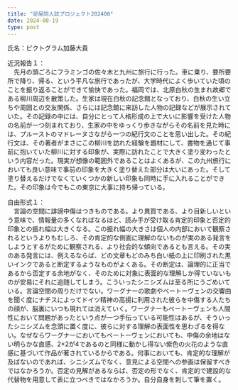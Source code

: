 ```yaml
---
title: "足尾同人誌プロジェクト202408"
date: 2024-08-19
type: post
---
```

氏名：ピクトグラム加藤大貴

近況報告１：<br>
　先月の頭ごろにフラミンゴの佐々木と九州に旅行に行った。車に乗り、要所要所で降り、帰る、という平凡な旅行であったが、大学時代によく歩いていた頃のことを振り返ることができて愉快であった。福岡では、北原白秋の生まれ故郷である柳川周辺を散策した。生家は現在白秋の記念館となっており、白秋の生い立ちや周囲との交友関係、さらには記念館に来訪した人物の記録などが展示されていた。その記録の中には、自分にとって人格形成の上で大いに影響を受けた人物の名前が一つ刻まれており、生家の中をゆっくり歩きながらその名前を見た時には、プルーストのマドレーヌさながら一つの紀行文のことを思い出した。その紀行文は、その著者がまさにこの柳川を訪れた経験を題材にして、書物を通じて事前に抱いていた柳川に対する印象が、実際に訪れたことで大きく塗り変わったという内容だった。現実が想像の範囲外であることはよくあるが、この九州旅行においても良い意味で事前の印象を大きく塗り替えた部分は大いにあった。そして塗り替えるだけでなくていくつかの新しい印象も同時に手に入れることができた。その印象は今でもこの東京に大事に持ち帰っている。

自由形式１：<br>
　言論の空間に誹謗中傷はつきものである。より異質である、より目新しいという意味で、情報量の多くなればなるほど、読み手が受け取る肯定的印象と否定的印象との振れ幅は大きくなる。この振れ幅の大きさは個人の内部において観察されるというよりもむしろ、その肯定的な側面に理解のないものが実のある発言をしようとするがために観察される、より社会的な傾向であるとも言える。その実のある発言には、例えるならば、どの文章もどのみち白い紙の上に印刷された黒いインクであると断定するようなものがよくある。その断定は、論理的に正当であるから否定する余地がなく、そのために対象に表面的な理解しか得ていないものが安易にそれに追随してしまう。こういったシニシズムは至る所にうごめいている。言論空間の周りだけでない。ワーグナーの歌劇やベートーヴェンの交響曲を聞く度にナチスによってドイツ精神の高揚に利用された彼らを中傷する人たちの顔が、脳裏にいつも現れては消えていく。ワーグナーもベートーヴェンも人間性において問題があったという点が一つ手伝っている可能性はあるが、そういったシニシズムを念頭に置く度に、彼らに対する理解の表面性を思わざるを得ない。なぜならワーグナーにおいてもベートーヴェンにおいても、中傷の余地はない明らかな直感、2×2が4であるのと同様に動かし得ない紫色の火花のような直感に基づいて作品が著されているからである。何事においても、肯定的な理解が及ばないのであれば、シニシズムでなく、意見による空間への参画は保留すべきではなかろうか。否定の見解があるならば、否定の形でなく、肯定的で建設的な代替物を用意して表に立つべきではなかろうか。自分自身を刺して筆を置く。









